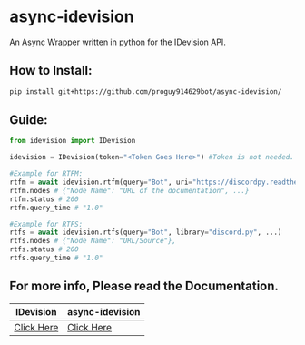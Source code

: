 # async-idevision
An Async Wrapper written in python for the IDevision API.

## How to Install:
```sh
pip install git+https://github.com/proguy914629bot/async-idevision/
```

## Guide:
```py
from idevision import IDevision

idevision = IDevision(token="<Token Goes Here>") #Token is not needed. But an error would be raised when you are trying to access an endpoint that requires a token.

#Example for RTFM:
rtfm = await idevision.rtfm(query="Bot", uri="https://discordpy.readthedocs.io/en/latest", ...)
rtfm.nodes # {"Node Name": "URL of the documentation", ...}
rtfm.status # 200
rtfm.query_time # "1.0"

#Example for RTFS:
rtfs = await idevision.rtfs(query="Bot", library="discord.py", ...)
rtfs.nodes # {"Node Name": "URL/Source"},
rtfs.status # 200
rtfs.query_time # "1.0"
```

## For more info, Please read the Documentation.
| IDevision                                | async-idevision                                                                             |
|------------------------------------------|---------------------------------------------------------------------------------------------|
| [Click Here](https://idevision.net/docs) | [Click Here](https://github.com/proguy914629bot/async-idevision/blob/main/DOCUMENTATION.md) |
